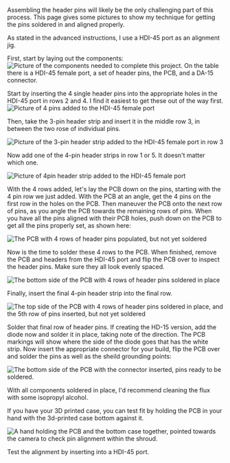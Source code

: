 Assembling the header pins will likely be the only challenging part of this process.  This page gives some pictures to show my technique for getting the pins soldered in and aligned properly. 

As stated in the advanced instructions, I use a HDI-45 port as an alignment jig. 

First, start by laying out the components: 
![Picture of the components needed to complete this project. On the table there is a HDI-45 female port, a set of header pins, the PCB, and a DA-15 connector.](/images/0_the_components.jpeg)

Start by inserting the 4 single header pins into the appropriate holes in the HDI-45 port in rows 2 and 4. I find it easiest to get these out of the way first.
![Picture of 4 pins added to the HDI-45 female port](/images/1_insert_4_single_pins.jpeg)

Then, take the 3-pin header strip and insert it in the middle row 3, in between the two rose of individual pins. 

![Picture of the 3-pin header strip added to the HDI-45 female port in row 3](/images/2_insert_3pin_strip_in_row_3.jpeg)

Now add one of the 4-pin header strips in row 1 or 5.  It doesn't matter which one.  

![Picture of 4pin header strip added to the HDI-45 female port](/images/3_insert_4pin_strip_into_row_1_or_5.jpeg)

With the 4 rows added, let's lay the PCB down on the pins, starting with the 4 pin row we just added.   With the PCB at an angle, get the 4 pins on the first row in the holes on the PCB.  Then maneuver the PCB onto the next row of pins, as you angle the PCB towards the remaining rows of pins.  When you have all the pins aligned with their PCB holes, push down on the PCB to get all the pins properly set, as shown here:

![The PCB with 4 rows of header pins populated, but not yet soldered ](/images/4_insert_4_rows_into_pcb.jpeg) 

Now is the time to solder these 4 rows to the PCB.  When finished, remove the PCB and headers from the HDI-45 port and flip the PCB over to inspect the header pins.  Make sure they all look evenly spaced. 

![The bottom side of the PCB with 4 rows of header pins soldered in place](/images/4b_the_headers_are_plumb_to_the_PCB.jpeg) 

Finally, insert the final 4-pin header strip into the final row.

![The top side of the PCB with 4 rows of header pins soldered in place, and the 5th row of pins inserted, but not yet soldered ](/images/5_insert_the_last_4_pin_header_strip.jpeg) 

Solder that final row of header pins.  If creating the HD-15 version, add the diode now and solder it in place, taking note of the direction.  The PCB markings will show where the side of the diode goes that has the white strip.
Now insert the appropriate connector for your build, flip the PCB over and solder the pins as well as the sheild grounding points: 

![The bottom side of the PCB with the connector inserted, pins ready to be soldered. ](/images/6_solder_in_the_connector.jpeg) 

With all components soldered in place, I'd recommend cleaning the flux with some isopropyl alcohol.  

If you have your 3D printed case, you can test fit by holding the PCB in your hand with the 3d-printed case bottom against it.  

![A hand holding the PCB and the bottom case together, pointed towards the camera to check pin alignment within the shroud. ](/images/7_assembly_align_the_PCB_and_Case_bottom_to_test_insertion.jpeg) 


Test the alignment by inserting into a HDI-45 port.  





